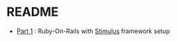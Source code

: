 # README

- [Part 1](part-1_stimulus_bootstrap_jquery_popper.md) : Ruby-On-Rails with [Stimulus](https://stimulus.hotwire.dev/) framework setup

